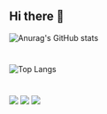 ## Hi there 👋

<!--
**SeoJangwoo/SeoJangwoo** is a ✨ _special_ ✨ repository because its `README.md` (this file) appears on your GitHub profile.

Here are some ideas to get you started:

- 🔭 I’m currently working on ...
- 🌱 I’m currently learning ...
- 👯 I’m looking to collaborate on ...
- 🤔 I’m looking for help with ...
- 💬 Ask me about ...
- 📫 How to reach me: dgrjs@naver.com
- 😄 Pronouns: ...
- ⚡ Fun fact: ...
-->

![Anurag's GitHub stats](https://github-readme-stats.vercel.app/api?username=SeoJangwoo&show_icons=true&theme=dark)
#
![Top Langs](https://github-readme-stats.vercel.app/api/top-langs/?username=SeoJangwoo&layout=compact&theme=dark)
#
<img src="https://img.shields.io/badge/Python-3776AB?style=for-the-badge&logo=Python&logoColor=white">
<img src="https://img.shields.io/badge/java-007396?style=for-the-badge&logo=OpenJDK&logoColor=white">
<img src="https://img.shields.io/badge/GitHub-EAEAEA?style=for-the-badge&logo=github&logoColor=000"/> 




